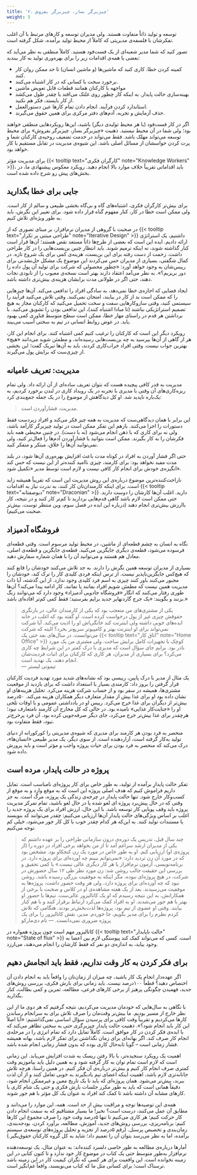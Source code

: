 ```yaml
---
title: '۲. چیزبرگر بساز، چیزبرگر بفروش'
weight: 5
---
```


توسعه و تولید ذاتاً متفاوت هستند. ولی مدیران توسعه و کارهای مرتبط با آن اغلب تفکرشان با فلسفه‌ی مدیریتی که کاملاً از محیط تولید برآمده، شکل گرفته است.

تصور کنید که شما مدیر شعبه‌ای از یک فست‌فود هستید. کاملاً منطقی به نظر می‌آید که بعضی یا همه‌ی اقدامات زیر را برای بهره‌وری تولید به کار ببندید:

* کمینه کردن خطا. کاری کنید که ماشین‌ها (و ماشین انسان) تا حد ممکن روان کار کنند.
* برخورد سخت با کسانی که در کار اشتباه می‌کنند.
* مواجهه با کارکنان همانند قطعات قابل تعویض ماشین
* بهینه‌سازی حالت پایدار. به اینکه کار چطور روی غلتک می‌افتد یا چقدر طول می‌کشد از کار بایستد، فکر هم نکنید.
* استاندارد کردن فرآیند. انجام دادن تمام کارها عین دستورالعمل.
* حذف آزمایش و تجربه. آدم‌های دفتر مرکزی برای همین حقوق می‌گیرند.

اگر در کار فست‌فود (یا هر محیط تولیدی دیگر) باشید، این‌ها رویکردهایی منطقی خواهند بود؛ ولی شما در آن محیط نیستید. ذهنیت «چیزبرگر بساز، چیزبرگر بفروش» برای محیط توسعه می‌تواند مهلک باشد. فقط می‌تواند در خدمت تضعیف روحیه‌ی کارکنان شما و پرت کردن حواسشان از مسائل اصلی باشد. این شیوه‌ی مدیریت در تقابل مستقیم با کار خواهد بود.

برای مدیریت مؤثر 
{{< tooltip text="کارگران فکری" note="Knowledge Workers" >}}، باید اقداماتی تقریباً خلاف موارد بالا انجام دهید. رویکرد معکوس پیشنهادی ما، در بخش‌های پیش رو شرح داده شده است.

## جایی برای خطا بگذارید

برای بیش‌تر کارگران فکری، اشتباه‌های گاه و بی‌گاه بخشی طبیعی و سالم از کار است. ولی ممکن است خطا در کار، کنار مفهوم گناه قرار داده شود. برای تغییر این نگرش، باید به طور ویژه‌ای تلاش کنیم.

در صحبت با گروهی از مدیران نرم‌افزار، بر مبنای تصوری که از {{< tooltip text="طراحی مبتنی بر تکرار" note="Iterative Design" >}}
 داشتیم، یک استراتژی ارائه دادیم. ایده این است که بعضی از طرح‌ها ذاتاً مستعد نقص هستند؛ آن‌ها قرار است کنار گذاشته شوند، نه اینکه ترمیم شوند. باید انتظار چنین بن‌بست‌هایی را در کار طراحی داشت. زحمت از دست رفته برای این بن‌بست، هزینه‌ی کمی برای یک شروع تازه. در کمال شگفتی، بسیاری از مدیران حس می‌کردند این موضوع یک مشکل حل‌نشدنی برای رییس‌شان به وجود خواهد آورد: «چطور محصولی که شرکت برای تولید آن پول داده را دور بریزیم؟». به نظر می‌آمد اعتقاد دارند بهتر است نسخه‌ی معیوب را از نابودی نجات دهند، حتی اگر در طولانی مدت برایشان هزینه‌ی بیش‌تری داشته باشد.

 ایجاد فضایی که اجازه‌ی خطا نمی‌دهد، به سادگی افراد را تدافعی می‌کند. آن‌ها چیزهایی را که ممکن است بد از کار در بیایند، امتحان نمی‌کنند. وقتی تلاش می‌کنید فرآیند را سیستمی کنید، وقتی سازوکارهایی سفت و سخت تحمیل می‌کنید که کارکنان مجاز به هیچ تصمیم استراتژیکی نباشند (تا مبادا اشتباه کنند)، این تدافعی بودن را تشویق می‌کنید. با برداشتن هر قدم در راستای مهار خطا، ممکن است سطح متوسط فناوری کمی بهبود یابد. در عوض روابط انسانی در تیم به سختی آسیب می‌بیند.

رویکرد دیگر این است که کارکنان را ترغیب کنیم کمی اشتباه کنند. برای انجام این کار، هر از گاهی از آن‌ها بپرسید به چه بن‌بست‌هایی رسیده‌اند، و مطمئن شوید می‌دانند «هیچ» بهترین جواب نیست. وقتی افراد خراب‌کاری کردند، باید به آن‌ها تبریک گفت؛ این بخشی از چیزی‌ست که برایش پول می‌گیرند.

## مدیریت: تعریف عامیانه

مدیریت به قدر کافی پیچیده هست که نتوان تعریف ساده‌ای از آن ارائه داد. ولی تمام ریزه‌کاری‌های آن وقتی با مدیری با تجربه در یک رویداد کاری در لندن برخورد کردیم، به یک‌باره ناپدید شد. او کل دیدگاهش از موضوع را در یک جمله جمع‌بندی کرد: 
> مدیریت، فشارآوردن است.

این برابر با همان دیدگاهی‌ست که مدیریت به همه چیز فکر می‌کند و افراد زیردست فقط دستورات را اجرا می‌کنند. بازهم این تفکر ممکن است در تولید چیزبرگر کارآمد باشد، ولی نه برای کاری که با  ذهن انجام می‌شود (نه با دست). در چنین محیطی همه باید فکرشان را به کار بگیرند. ممکن است بتوانید با فشارآوردن آدم‌ها را فعال‌تر کنید، ولی نمی‌توانید آن‌ها را خلاق‌، مبتکر و متفکر کنید.

حتی اگر فشار آوردن به افراد در کوتاه مدت باعث افزایش بهره‌وری آن‌ها شود، در بلند مدت مفید نخواهد بود: برای کارمند، چیزی ناامید کننده‌تر از این نیست که حس کند انگیزه‌ی خودش برای انجام کار کافی نیست و لازم است توسط مدیر «تکمیل شود». 

ناراحت‌کننده‌ترین موضوع درباره‌ی این روش مدیریت این است که تقریباً همیشه زاید است. برای اینکه کارمندان‌تان کار کنند، به ندرت نیاز به اقدامات
{{< tooltip text="دیوصفتانه" note="Draconian" >}} دارید. اغلب آن‌ها کارشان را دوست دارند. حتی ممکن است لازم باشد گاهی قدم‌هایی بردارید تا کم‌تر کار کنند و در نتیجه، کار باارزش بیش‌تری انجام دهند (درباره این ایده در فصل سوم، وین منتظر توست، بیش‌تر صحبت می‌کنیم).

## فروشگاه آدمیزاد

نگاه به انسان به چشم قطعه‌ای از ماشین، در محیط تولید مرسوم است. وقتی قطعه‌ای فرسوده می‌شود، قطعه‌ی دیگری جایگزین می‌کنید. قطعه‌ی جایگزین و قطعه‌ی اصلی، معادل هم هستند و می‌توانید آن را با همان شماره سفارش دهید.

بسیاری از مدیران توسعه همین نگرش را دارند. به جد تلاش می‌کنند خودشان را قانع کنند که هیچ‌کس جایگزین‌ناپذیر نیست. از ترس اینکه فردی کلیدی کار را ترک کند، خودشان را مجبور می‌کنند باور کنند چیزی به اسم فرد کلیدی وجود ندارد. از این گذشته، آیا ذات مدیریت همین نیست که مطمئن شویم افراد بمانند یا نمانند، کار ادامه پیدا می‌کند؟ آن‌ها طوری رفتار می‌کنند که انگار «فروشگاه جادویی آدمیزاد» وجود دارد که می‌توانند زنگ بزنند و بگویند: «یک جرج گاردنهایر جدید برایم بفرستید؛ فقط کمی کم‌تر افاده‌ای باشد.»

> یکی از مشتری‌های من متعجب بود که یکی از کارمندان عالی، در بازنگری حقوقش چیزی غیر از پول درخواست کرده است. او گفته بود که اغلب در خانه ایده‌های خوبی داشته ولی اینترنت کند خانگی‌اش او را اذیت می‌کند. آیا شرکت نمی‌تواند برای او اینترنت بهتر و کامپیوتر سریع‌تر بخرد؟ البته که شرکت می‌توانست. در سال‌های بعد حتی یک {{< tooltip text="اتاق کار" note="Home Office" >}} کوچک با تجهیزات کامل برایش ساخت. ولی مشتری من یک مورد نادر بود. برایم جای سؤال است که مدیری با درک کمتر در این شرایط چه کاری می‌کرد؟ برای بسیاری از مدیران، هر کاری که کارکنان برای اثبات فردیت‌شان انجام دهند، یک تهدید است. \
> <span>— تیموتی لیستر</span>

یک مثال از مدیر با درک پایین، رییسی بود که نشانه‌های شدید مورد تهدید فردیت کارکنان قرار گرفتن را بروز داد: کارمندی بسیار با استعداد داشت که برای بازدید از موقعیت مشتری‌ها، همیشه در سفر بود و از حساب شرکت هزینه می‌کرد. تحلیل هزینه‌های او نشان داده بود او برای غذا بیش از مقدار متعارف دیگر همکاران هزینه می‌کند. ۵۰درصد بیش‌تر از دیگران برای غذا خرج می‌کرد. رییس او در یادداشتی عمومی و با اوقات تلخی او را «جنایت‌کار غذایی» نامیده بود. در حالی که کل مخارج آن کارمند نامتعارف نبود؛ هرچقدر برای غذا بیش‌تر خرج می‌کرد، جای دیگر صرفه‌جویی کرده بود. آن فرد پرخرج‌تر نبود، فقط متفاوت بود.

منحصر به فرد بودن هر کارمند برای مدیری که شیوه‌ی مدیریتی را کورکورانه از دنیای تولید به‌کار گرفته است، آزاردهنده است. از سوی دیگر، یک مدیر طبیعی «انسان‌ها»، درک می‌کند که منحصر به فرد بودن برای حیات پروژه واجب و مؤثر است و باید پرورش داده شود.

## پروژه در حالت پایدار، مرده است

تفکر حالت پایدارِ برآمده از تولید، به طور خاص برای کار پروژه‌ای نامناسب است. تمایل داریم فراموش کنیم که هدف اصلی پروژه این است که به موقع وارد و به موقع از کسب‌وکار خارج شود. تنها حالت پایدار در چرخه‌ی زندگی یک پروژه، مرگ است. به جز وقتی که در حال پیش‌برد پروژه ای لغو شده یا در حال لغو باشید، تمام تمرکز مدیریت پروژه باید وقف پویایی کار توسعه باشد. با این حال، ارزش افراد برای یک پروژه جدید را اغلب بر اساس ویژگی‌های حالت پایدار آن‌ها ارزیابی می‌کنیم: چقدر می‌توانند کد بنویسند یا مستندات تولید کنند. به این‌که هر کدام چقدر خوب با کل کار جور می‌شود، خیلی کم توجه می‌کنیم.

> چند سال قبل، تدریس یک دوره‌ی درون سازمانی طراحی را بر عهده داشتم که یکی از مدیران ارشد سراغم آمد تا از من بخواهد برخی افراد در دوره را (از پروژه‌ی او) ارزیابی کنم. او به طور خاص در مورد یک زن کنجکاو بود. مشخص بود که در مورد آن زن تردید دارد: «نمی‌توانم ببینم چه آورده‌ای برای پروژه دارد. در برنامه‌نویسی، آزمون نرم‌افزار یا هر کار دیگری عالی نیست.» با کمی تحقیق و بررسی این حقیقت جالب روشن شد: زن مورد نظر طی ۱۲ سال حضورش در شرکت، در هیچ پروژه‌ای نبوده، مگر اینکه به موفقیت بزرگی رسیده باشد. روشن نبود که چه آورده‌ای برای پروژه دارد، ولی هر وقت حضور داشت، پروژه‌ها به موفقیت می‌رسیدند. بعد از یک هفته مشاهده‌ی او در کلاس و صحبت با برخی از همکارانش، به این نتیجه رسیدم که او یک کاتالیزور عالی‌ست. تیم‌ها با حضور او بهتر با هم جور می‌شدند. او به افراد کمک می‌کرد ارتباط برقرار کنند و با هم کنار بیایند. وقتی او عضوی از تیم بود، پروژه‌ها لذت‌بخش‌تر بودند. هنگامی که تلاش کردم نظرم را برای مدیر بگویم، جا خوردم. مدیر، نقش کاتالیزور را برای یک پروژه ضروری نمی‌دانست.
> <span> — تام دی‌مارکو </span>


کاتالیزور مهم است چون پروژه همواره در
{{< tooltip text="حالت ناپایدار" note="State of flux" >}}
 است. کسی که می‌تواند کمک کند پیوستگی لازم بین اعضا به وجود بیاید، به اندازه‌ی دو نفر که فقط کارشان را انجام می‌دهند، می‌ارزد. 


## برای فکر کردن به کار وقت نداریم، فقط باید انجامش دهیم

اگر عهده‌دار انجام یک کار باشید، چه میزان از زمان‌تان را واقعاً باید به انجام دادن آن اختصاص دهید؟ قطعاً ۱۰۰درصد نیست. باید زمانی برای بارش فکری، بررسی روش‌های جدید، فهمیدن چگونگی پرهیز از برخی کارهای فرعی، مطالعه، تمرین و کمی بطالت، کنار بگذارید.

با نگاهی به سال‌هایی که خودمان مدیریت می‌کردیم، نتیجه گرفتیم که هر دوی ما از این نظر خارج از مسیر بودیم. ما بیش‌تر وقت‌مان را صرف تلاش برای به سرانجام رساندن کارها می‌کردیم و تقریباً وقت کافی برای پرسیدن سؤال اساسی نمی‌گذاشتیم: «آیا اصلاً این کار باید انجام شود؟». ذهنیت حالت پایدار چیزبرگری حتی به سختی تظاهر می‌کند که با ایده‌ی فکر کردن در کار موافق است. کاملاً تمایل دارد که تمام انرژی را در مرحله‌ی انجام کار صرف کند. اگر بهانه‌ای برای زمان نگذاشتن برای تفکر لازم باشد، بهانه همیشه فشار زمانی است – گویا تا‌به‌حال کاری بوده که بدون فشار زمانی انجام شده باشد.

اهمیت یک رویکرد سنجیده‌تر، با بالا رفتن ریسک به شدت افزایش می‌یابد. این زمانی است که لازم است تمام توان به کار گرفته شود و به همین دلیل باید بیاموزیم وقت کمتری صرف انجام کار کنیم و بیش‌تر درباره‌ی آن فکر کنیم. در همین راستا، هرچه تلاش جانانه‌تری لازم باشد، اهمیت اینکه اعضای تیم یادبگیرند به خوبی تعامل کنند و از آن لذت ببرند، بیش‌تر می‌شود. همان پروژه‌ای که باید تا یک تاریخ معین و غیرممکن انجام شود، دقیقاً همانی است که باید به طور مکرر جلسات بارش فکری و حتی یک شام کاری یا کارهای مشابه آن داشته باشد تا کمک کند افراد به عنوان یک کل مؤثر با هم جور شوند.

همه‌ی این توصیه‌ها توجه و مراقبت بیش از حد است. همه، این موارد را می‌دانند و مطابق آن عمل می‌کنند، درست است؟ نخیر! ما بسیار مشتاقیم که به سمت انجام دادن کار حرکت کنیم؛ هر کاری می‌کنیم تا تنها ۵درصد وقت خود را صرف مجموع این کارها کنیم: برنامه‌ریزی، بررسی روش‌های جدید، آموزش، مطالعه، برآورد کردن، بودجه‌بندی، زمان‌بندی و تخصیص پرسنل. (رقم ۵درصد از تجزیه و تحلیل پروژه‌های توسعه‌ی سیستم برآمده، اما به نظر می‌رسد بتوان آن را تعمیم داد؛ شاید به کل گروه کارکنان حقوق‌بگیر.)

آمارها درباره‌ی مطالعه به طور خاصی دلسرد کنند‌ه‌اند: به عنوان مثال، یک توسعه‌دهنده نرم‌افزار به‌طور متوسط حتی یک کتاب در موضوع کار خود ندارد و تا کنون کتابی در این زمینه نخوانده است. این واقعیت برای هر کسی که نگران کیفیت کار در این زمینه باشد ترسناک است؛ برای کسانی مثل ما که کتاب می‌نویسند، واقعاً غم‌انگیز است.